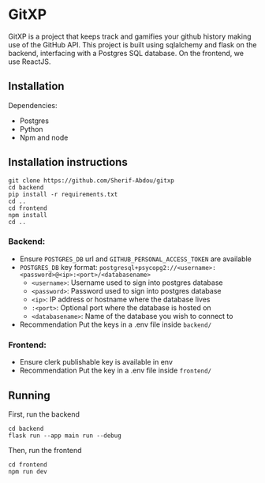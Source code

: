 # GitXP

GitXP is a project that keeps track and gamifies your github history making use of the GitHub API. This project is built using sqlalchemy and flask on the backend, interfacing with a Postgres SQL database. On the frontend, we use ReactJS.

## Installation

Dependencies:
* Postgres
* Python
* Npm and node

## Installation instructions
```
git clone https://github.com/Sherif-Abdou/gitxp
cd backend
pip install -r requirements.txt
cd ..
cd frontend
npm install
cd ..
```

### Backend: 
* Ensure `POSTGRES_DB` url and `GITHUB_PERSONAL_ACCESS_TOKEN` are available
* `POSTGRES_DB` key format: `postgresql+psycopg2://<username>:<password>@<ip>:<port>/<databasename>`
  - `<username>`: Username used to sign into postgres database
  - `<password>`: Password used to sign into postgres database
  - `<ip>`: IP address or hostname where the database lives
  - `:<port>`: Optional port where the database is hosted on
  - `<databasename>`: Name of the database you wish to connect to
* Recommendation Put the keys in a .env file inside `backend/`

### Frontend:
* Ensure clerk publishable key is available in env
* Recommendation Put the key in a .env file inside `frontend/`

## Running
First, run the backend
```
cd backend
flask run --app main run --debug
```

Then, run the frontend
```
cd frontend
npm run dev
```
